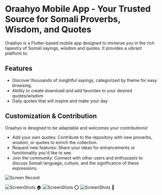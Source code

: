 # Oraahyo Mobile App - Your Trusted Source for Somali Proverbs, Wisdom, and Quotes

Oraahyo is a Flutter-based mobile app designed to immerse you in the rich tapestry of Somali sayings, wisdom and quotes. It provides a vibrant platform to:

## Features 
- Discover thousands of insightful sayings, categorized by theme for easy browsing.
- Ability to create download and add favorites to your desired quotes/wisdom
- Daily quotes that will inspire and make your day

## Customization & Contribution

Oraahyo is designed to be adaptable and welcomes your contributions!

- Add your own quotes: Contribute to the repository with new proverbs, wisdom, or quotes to enrich the collection.
- Request new features: Share your ideas for enhancements or functionality you'd like to see.
- Join the community: Connect with other users and enthusiasts to discuss Somali language, culture, and the significance of these expressions.

![Screen Record](assets/screenshots/oraah_gif.gif)

![ScreenShots 🏠](assets/screenshots/scr_1.jpg)
![ScreenShots ⭕](assets/screenshots/scr_2.jpg)
![ScreenShots 🔆](assets/screenshots/scr_3.jpg)

